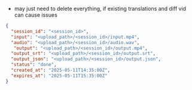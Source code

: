 - may just need to delete everything, if existing translations and diff vid can cause issues

```json
{
  "session_id": "<session_id>",
  "input": "<upload_path>/<session_id>/input.mp4",
  "audio": "<upload_path>/<session_id>/audio.wav",
   "output": "<upload_path>/<session_id>/output.mp4",
  "output_srt": "<upload_path>/<session_id>/output.srt",
  "output_json": "<upload_path>/<session_id>/output.json",
  "status": "done",
  "created_at": "2025-05-11T14:35:00Z",
  "expires_at": "2025-05-11T15:35:00Z"
}
```